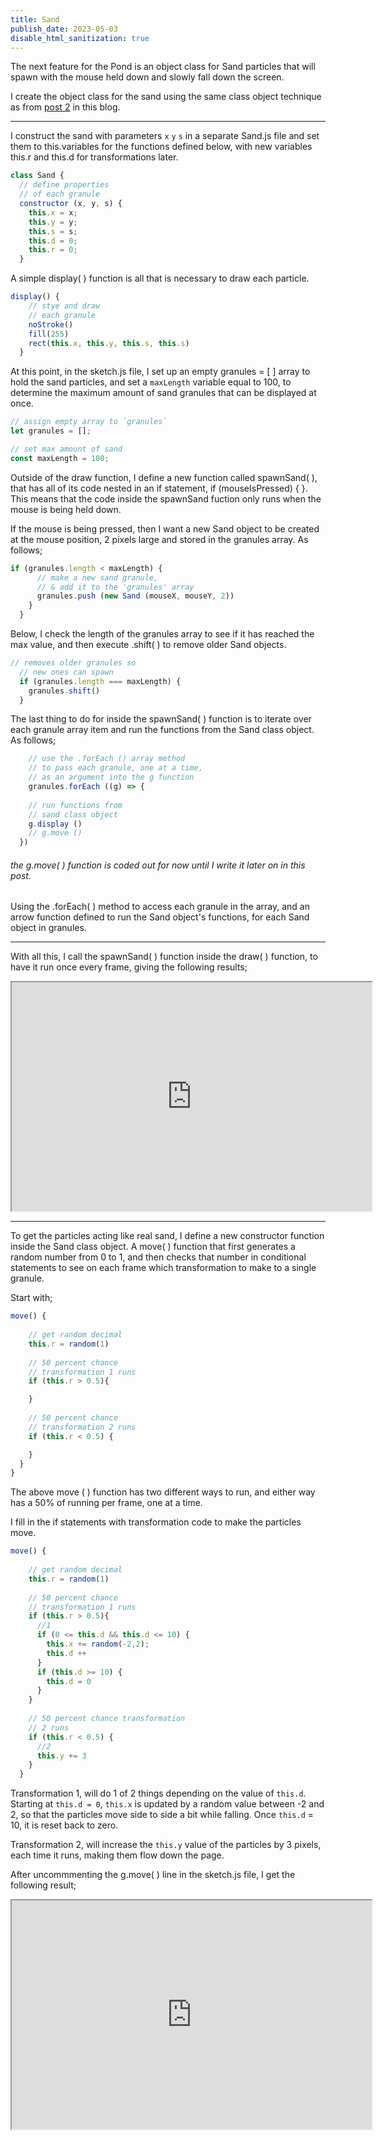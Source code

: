 ```yaml
---
title: Sand
publish_date: 2023-05-03
disable_html_sanitization: true
---
```


The next feature for the Pond is an object class for Sand particles that will spawn with the mouse held down and slowly fall down the screen. 

I create the object class for the sand using the same class object technique as from [post 2](https://petridis-js-blog-cc.deno.dev/2OOP) in this blog.

---

I construct the sand with parameters `x` `y` `s` in a separate Sand.js file and set them to this.variables for the functions defined below, with new variables this.r and this.d for transformations later.

```Javascript
class Sand {
  // define properties
  // of each granule
  constructor (x, y, s) {
    this.x = x;
    this.y = y;
    this.s = s;
    this.d = 0;
    this.r = 0;
  }
```

A simple display( ) function is all that is necessary to draw each particle.

```Javascript
display() {
    // stye and draw
    // each granule
    noStroke()
    fill(255)
    rect(this.x, this.y, this.s, this.s)
  }
```
At this point, in the sketch.js file, I set up an empty granules = [ ] array to hold the sand particles, and set a `maxLength` variable equal to 100, to determine the maximum amount of sand granules that can be displayed at once. 

```Javascript
// assign empty array to `granules`
let granules = [];

// set max amount of sand
const maxLength = 100;
```

Outside of the draw function, I define a new function called spawnSand( ), that has all of its code nested in an if statement, if (mouseIsPressed) { }. This means that the code inside the spawnSand fuction only runs when the mouse is being held down. 

If the mouse is being pressed, then I want a new Sand object to be created at the mouse position, 2 pixels large and stored in the granules array. As follows;

```Javascript
if (granules.length < maxLength) {
      // make a new sand granule,
      // & add it to the 'granules' array
      granules.push (new Sand (mouseX, mouseY, 2))
    }
  }
```
Below, I check the length of the granules array to see if it has reached the max value, and then execute .shift( ) to remove older Sand objects. 

```Javascript
// removes older granules so
  // new ones can spawn
  if (granules.length === maxLength) {
    granules.shift()
  }
```

The last thing to do for inside the spawnSand( ) function is to iterate over each granule array item and run the functions from the Sand class object. As follows;

```Javascript
    // use the .forEach () array method
    // to pass each granule, one at a time,
    // as an argument into the g function
    granules.forEach ((g) => {
      
    // run functions from
    // sand class object
    g.display ()
    // g.move ()
  })
```

###### the g.move( ) function is coded out for now until I write it later on in this post. ######

Using the .forEach( ) method to access each granule in the array, and an arrow function defined to run the Sand object's functions, for each Sand object in granules.

---

With all this, I call the spawnSand( ) function inside the draw( ) function, to have it run once every frame, giving the following results;

<iframe width = 576 height = 366 src="https://editor.p5js.org/Petridistom/full/6QonEB9Ya"></iframe>

---

To get the particles acting like real sand, I define a new constructor function inside the Sand class object.  A move( ) function that first generates a random number from 0 to 1, and then checks that number in conditional statements to see on each frame which transformation to make to a single granule. 

Start with;

```Javascript
move() {
    
    // get random decimal
    this.r = random(1)
    
    // 50 percent chance 
    // transformation 1 runs
    if (this.r > 0.5){

    }
    
    // 50 percent chance 
    // transformation 2 runs
    if (this.r < 0.5) {

    }
  }
}
```

The above move ( ) function has two different ways to run, and either way has a 50% of running per frame, one at a time. 

I fill in the if statements with transformation code to make the particles move. 

```Javascript
move() {
    
    // get random decimal
    this.r = random(1)
    
    // 50 percent chance 
    // transformation 1 runs
    if (this.r > 0.5){
      //1 
      if (0 <= this.d && this.d <= 10) {
        this.x += random(-2,2);
        this.d ++
      }
      if (this.d >= 10) {
        this.d = 0
      }
    }
    
    // 50 percent chance transformation
    // 2 runs
    if (this.r < 0.5) {
      //2
      this.y += 3
    }
  }
```

Transformation 1, will do 1 of 2 things depending on the value of `this.d`. Starting at `this.d = 0`, `this.x` is updated by a random value between -2 and 2, so that the particles move side to side a bit while falling.  Once `this.d` = 10, it is reset back to zero.

Transformation 2, will increase the `this.y` value of the particles by 3 pixels, each time it runs, making them flow down the page.

After uncommmenting the g.move( ) line in the sketch.js file, I get the following result;

<iframe width = 576 height = 366 src="https://editor.p5js.org/Petridistom/full/Jtxe5Oy0A"></iframe>